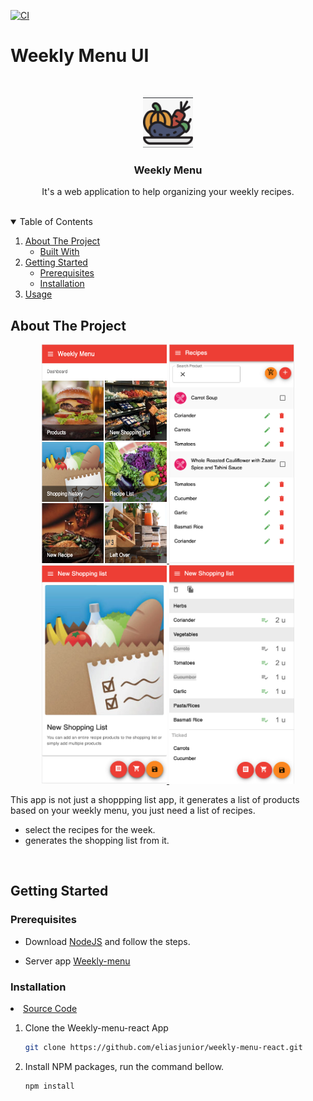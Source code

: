 [![CI](https://github.com/eliasjunior/weekly-menu-react/actions/workflows/main.yml/badge.svg)](https://github.com/eliasjunior/weekly-menu-react/actions/workflows/main.yml)

# Weekly Menu UI

<br />
<p align="center">
  <a href="https://github.com/eliasjunior/weekly-menu-react/blob/master/public/favicon.png">
    <img src="public/favicon.png" alt="Logo" width="80" height="80">
  </a>

  <h3 align="center">Weekly Menu</h3>

  <p align="center">
    It's a web application to help organizing your weekly recipes.
    <br />
    <br />
  </p>
</p>
<!-- TABLE OF CONTENTS -->
<details open="open">
  <summary>Table of Contents</summary>
  <ol>
    <li>
      <a href="#about-the-project">About The Project</a>
      <ul>
        <li><a href="#built-with">Built With</a></li>
      </ul>
    </li>
    <li>
      <a href="#getting-started">Getting Started</a>
      <ul>
        <li><a href="#prerequisites">Prerequisites</a></li>
        <li><a href="#installation">Installation</a></li>
      </ul>
    </li>
    <li><a href="#usage">Usage</a></li>
  </ol>
</details>

<!-- ABOUT THE PROJECT -->

## About The Project

<p align="center" >
    <a href="https://github.com/eliasjunior/weekly-menu-react/blob/master/docs/img/dashboard.png">
        <img src="docs/img/dashboard.png" alt="Logo" width="200px" height="350px">
    </a>
     <a href="https://github.com/eliasjunior/weekly-menu-react/blob/master/docs/img/recipes.png">
        <img src="docs/img/recipes.png" alt="Logo" width="200px" height="350px">
    </a>
    <a href="https://github.com/eliasjunior/weekly-menu-react/blob/master/docs/img/shopping-list.png">
        <img src="docs/img/shopping-list.png" alt="Logo" width="200px" height="350px">
    </a>
    <a href="https://github.com/eliasjunior/weekly-menu-react/blob/master/docs/img/pick-list.png">
        <img src="docs/img/pick-list.png" alt="Logo" width="200px" height="350px">
    </a>
</p>

This app is not just a shoppping list app, it generates a list of products based on your weekly menu, you just need a list of recipes.
* select the recipes for the week.
* generates the shopping list from it.

</br>

## Getting Started

### Prerequisites

* Download [NodeJS](https://nodejs.org)  and follow the steps.

* Server app [Weekly-menu](https://github.com/eliasjunior/weekly-menu)

### Installation

<li><a href="https://github.com/eliasjunior/weekly-menu-react" target="_blank">Source Code</a></li>

1. Clone the Weekly-menu-react App
   ```sh
   git clone https://github.com/eliasjunior/weekly-menu-react.git
   ```
2. Install NPM packages, run the command bellow.
   ```sh
   npm install
   ```
